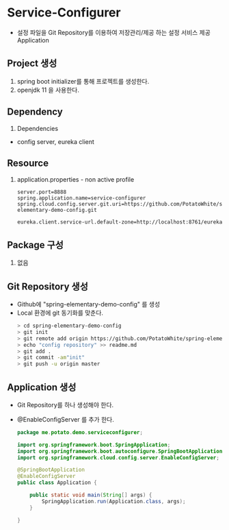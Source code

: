 # Service-Configurer
- 설정 파일을 Git Repository를 이용하여 저장관리/제공 하는 설정 서비스 제공 Application

## Project 생성
1. spring boot initializer를 통해 프로젝트를 생성한다.
2. openjdk 11 을 사용한다.


## Dependency
1. Dependencies
 - config server, eureka client
   
## Resource
1. application.properties - non active profile
    ~~~properties
    server.port=8888
    spring.application.name=service-configurer
    spring.cloud.config.server.git.uri=https://github.com/PotatoWhite/spring-elementary-demo-config.git
    
    eureka.client.service-url.default-zone=http://localhost:8761/eureka
    ~~~
    
## Package 구성
1. 없음

## Git Repository 생성
- Github에 "spring-elementary-demo-config" 를 생성
- Local 환경에 git 동기화를 맞춘다.
    ~~~sh
    > cd spring-elementary-demo-config
    > git init
    > git remote add origin https://github.com/PotatoWhite/spring-elementary-demo-config.git
    > echo "config repository" >> readme.md
    > git add .
    > git commit -am"init"
    > git push -u origin master
    ~~~


## Application 생성
- Git Repository를 하나 생성해야 한다.
- @EnableConfigServer 를 추가 한다.

    ~~~java
    package me.potato.demo.serviceconfigurer;
    
    import org.springframework.boot.SpringApplication;
    import org.springframework.boot.autoconfigure.SpringBootApplication;
    import org.springframework.cloud.config.server.EnableConfigServer;
    
    @SpringBootApplication
    @EnableConfigServer
    public class Application {
    
        public static void main(String[] args) {
            SpringApplication.run(Application.class, args);
        }
    
    }
    ~~~
